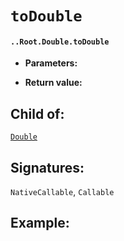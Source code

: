 # `toDouble`

#### `..Root.Double.toDouble`

* **Parameters:**

* **Return value:**

## Child of:

[`Double`](docs..Root.Double.md)

## Signatures:

`NativeCallable`, `Callable`



## Example:

